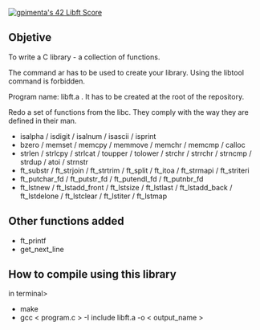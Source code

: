 [![gpimenta's 42 Libft Score](https://badge42.vercel.app/api/v2/cldx0plxj00060fl5yi95cgh9/project/2848737)](https://github.com/JaeSeoKim/badge42)

## Objetive 

To write a C library - a collection of functions.

The command ar has to be used to create your library. Using the libtool command is forbidden.

Program name: libft.a . It has to be created at the root of the repository.



Redo a set of functions from the libc. 
They comply with the way they are defined in their man. 

- isalpha / isdigit / isalnum / isascii / isprint
- bzero / memset / memcpy / memmove /  memchr / memcmp / calloc 
- strlen / strlcpy / strlcat / toupper / tolower / strchr / 
strrchr / strncmp / strdup / atoi / strnstr 
- ft_substr / ft_strjoin / ft_strtrim / ft_split / ft_itoa / ft_strmapi / ft_striteri
- ft_putchar_fd / ft_putstr_fd / ft_putendl_fd / ft_putnbr_fd
- ft_lstnew / ft_lstadd_front / ft_lstsize / ft_lstlast / ft_lstadd_back / ft_lstdelone / ft_lstclear / ft_lstiter / ft_lstmap

## Other functions added
- ft_printf
- get_next_line

## How to compile using this library

in terminal> 

- make 
- gcc < program.c > -I include libft.a -o < output_name >
